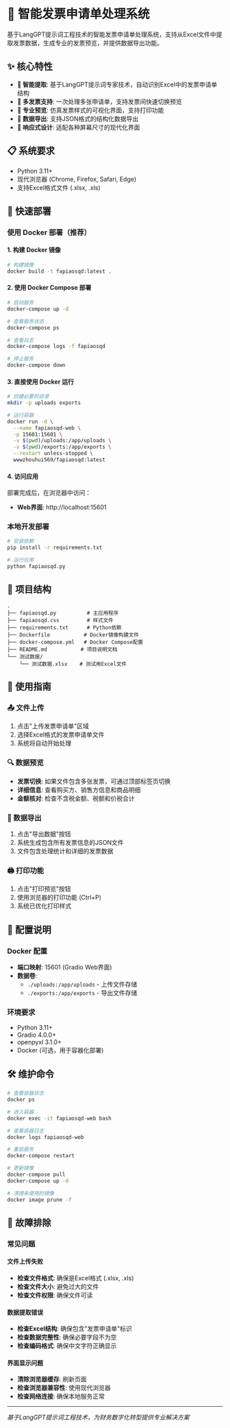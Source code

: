 # 🧾 智能发票申请单处理系统

基于LangGPT提示词工程技术的智能发票申请单处理系统，支持从Excel文件中提取发票数据，生成专业的发票预览，并提供数据导出功能。

## ✨ 核心特性

- **🎯 智能提取**: 基于LangGPT提示词专家技术，自动识别Excel中的发票申请单结构
- **📄 多发票支持**: 一次处理多张申请单，支持发票间快速切换预览
- **🎨 专业预览**: 仿真发票样式的可视化界面，支持打印功能
- **💾 数据导出**: 支持JSON格式的结构化数据导出
- **📱 响应式设计**: 适配各种屏幕尺寸的现代化界面

## 📋 系统要求

- Python 3.11+
- 现代浏览器 (Chrome, Firefox, Safari, Edge)
- 支持Excel格式文件 (.xlsx, .xls)

## 🚀 快速部署

### 使用 Docker 部署（推荐）

#### 1. 构建 Docker 镜像

```bash
# 构建镜像
docker build -t fapiaosqd:latest .
```

#### 2. 使用 Docker Compose 部署

```bash
# 启动服务
docker-compose up -d

# 查看服务状态
docker-compose ps

# 查看日志
docker-compose logs -f fapiaosqd

# 停止服务
docker-compose down
```

#### 3. 直接使用 Docker 运行

```bash
# 创建必要的目录
mkdir -p uploads exports

# 运行容器
docker run -d \
  --name fapiaosqd-web \
  -p 15601:15601 \
  -v $(pwd)/uploads:/app/uploads \
  -v $(pwd)/exports:/app/exports \
  --restart unless-stopped \
  wwwzhouhui569/fapiaosqd:latest
```

#### 4. 访问应用

部署完成后，在浏览器中访问：
- **Web界面**: http://localhost:15601

### 本地开发部署

```bash
# 安装依赖
pip install -r requirements.txt

# 运行应用
python fapiaosqd.py
```

## 📁 项目结构

```
.
├── fapiaosqd.py          # 主应用程序
├── fapiaosqd.css         # 样式文件
├── requirements.txt      # Python依赖
├── Dockerfile           # Docker镜像构建文件
├── docker-compose.yml   # Docker Compose配置
├── README.md           # 项目说明文档
└── 测试数据/
    └── 测试数据.xlsx    # 测试用Excel文件
```

## 📖 使用指南

### 📤 文件上传
1. 点击"上传发票申请单"区域
2. 选择Excel格式的发票申请单文件
3. 系统将自动开始处理

### 🔍 数据预览
- **发票切换**: 如果文件包含多张发票，可通过顶部标签页切换
- **详细信息**: 查看购买方、销售方信息和商品明细
- **金额核对**: 检查不含税金额、税额和价税合计

### 💾 数据导出
1. 点击"导出数据"按钮
2. 系统生成包含所有发票信息的JSON文件
3. 文件包含处理统计和详细的发票数据

### 🖨️ 打印功能
1. 点击"打印预览"按钮
2. 使用浏览器的打印功能 (Ctrl+P)
3. 系统已优化打印样式

## 🔧 配置说明

### Docker 配置

- **端口映射**: 15601 (Gradio Web界面)
- **数据卷**:
  - `./uploads:/app/uploads` - 上传文件存储
  - `./exports:/app/exports` - 导出文件存储

### 环境要求

- Python 3.11+
- Gradio 4.0.0+
- openpyxl 3.1.0+
- Docker (可选，用于容器化部署)

## 🛠️ 维护命令

```bash
# 查看容器状态
docker ps

# 进入容器
docker exec -it fapiaosqd-web bash

# 查看容器日志
docker logs fapiaosqd-web

# 重启服务
docker-compose restart

# 更新镜像
docker-compose pull
docker-compose up -d

# 清理未使用的镜像
docker image prune -f
```

## 🚨 故障排除

### 常见问题

#### 文件上传失败
- **检查文件格式**: 确保是Excel格式 (.xlsx, .xls)
- **检查文件大小**: 避免过大的文件
- **检查文件权限**: 确保文件可读

#### 数据提取错误
- **检查Excel结构**: 确保包含"发票申请单"标识
- **检查数据完整性**: 确保必要字段不为空
- **检查编码格式**: 确保中文字符正确显示

#### 界面显示问题
- **清除浏览器缓存**: 刷新页面
- **检查浏览器兼容性**: 使用现代浏览器
- **检查网络连接**: 确保本地服务正常

---

*基于LangGPT提示词工程技术，为财务数字化转型提供专业解决方案*